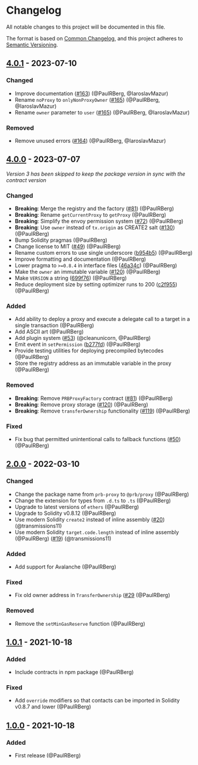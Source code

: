 # Changelog

All notable changes to this project will be documented in this file.

The format is based on [Common Changelog](https://common-changelog.org/), and this project adheres to
[Semantic Versioning](https://semver.org/spec/v2.0.0.html).

[4.0.1]: https://github.com/PaulRBerg/prb-proxy/compare/v4.0.0...v4.0.1
[4.0.0]: https://github.com/PaulRBerg/prb-proxy/compare/v2.0.0...v4.0.0
[2.0.0]: https://github.com/PaulRBerg/prb-proxy/compare/v1.0.1...v2.0.0
[1.0.1]: https://github.com/PaulRBerg/prb-proxy/compare/v1.0.0...v1.0.1
[1.0.0]: https://github.com/PaulRBerg/prb-proxy/releases/tag/v1.0.0

## [4.0.1] - 2023-07-10

### Changed

- Improve documentation ([#163](https://github.com/PaulRBerg/prb-proxy/pull/163)) (@PaulRBerg, @IaroslavMazur)
- Rename `noProxy` to `onlyNonProxyOwner` ([#165](https://github.com/PaulRBerg/prb-proxy/pull/165)) (@PaulRBerg, @IaroslavMazur)
- Rename `owner` parameter to `user` ([#165](https://github.com/PaulRBerg/prb-proxy/pull/165)) (@PaulRBerg, @IaroslavMazur)

### Removed

- Remove unused errors ([#164](https://github.com/PaulRBerg/prb-proxy/pull/164)) (@PaulRBerg, @IaroslavMazur)

## [4.0.0] - 2023-07-07

_Version 3 has been skipped to keep the package version in sync with the contract version_

### Changed

- **Breaking**: Merge the registry and the factory ([#81](https://github.com/PaulRBerg/prb-proxy/pull/81)) (@PaulRBerg)
- **Breaking**: Rename `getCurrentProxy` to `getProxy` (@PaulRBerg)
- **Breaking**: Simplify the envoy permission system ([#72](https://github.com/PaulRBerg/prb-proxy/issues/73)) (@PaulRBerg)
- **Breaking**: Use `owner` instead of `tx.origin` as CREATE2 salt ([#130](https://github.com/PaulRBerg/prb-proxy/pull/130)) (@PaulRBerg)
- Bump Solidity pragmas (@PaulRBerg)
- Change license to MIT ([#49](https://github.com/PaulRBerg/prb-proxy/issues/49)) (@PaulRBerg)
- Rename custom errors to use single underscore ([b954b5](https://github.com/PaulRBerg/prb-proxy/commit/b954b5)) (@PaulRBerg)
- Improve formatting and documentation (@PaulRBerg)
- Lower pragma to `>=0.8.4` in interface files ([46a34c](https://github.com/PaulRBerg/prb-proxy/commit/46a34c)) (@PaulRBerg)
- Make the `owner` an immutable variable ([#120](https://github.com/PaulRBerg/prb-proxy/pull/120)) (@PaulRBerg)
- Make `VERSION` a string ([699f76](https://github.com/PaulRBerg/prb-proxy/commit/699f76)) (@PaulRBerg)
- Reduce deployment size by setting optimizer runs to 200 ([c2f955](https://github.com/PaulRBerg/prb-proxy/commit/c2f955)) (@PaulRBerg)

### Added

- Add ability to deploy a proxy and execute a delegate call to a target in a single transaction (@PaulRBerg)
- Add ASCII art (@PaulRBerg)
- Add plugin system ([#53](https://github.com/PaulRBerg/prb-proxy/pull/53)) (@cleanunicorn, @PaulRBerg)
- Emit event in `setPermission` ([b277fd](https://github.com/PaulRBerg/prb-proxy/commit/b277fd)) (@PaulRBerg)
- Provide testing utilities for deploying precompiled bytecodes (@PaulRBerg)
- Store the registry address as an immutable variable in the proxy (@PaulRBerg)

### Removed

- **Breaking**: Remove `PRBProxyFactory` contract ([#81](https://github.com/PaulRBerg/prb-proxy/pull/81)) (@PaulRBerg)
- **Breaking**: Remove proxy storage ([#120](https://github.com/PaulRBerg/prb-proxy/pull/120)) (@PaulRBerg)
- **Breaking**: Remove `transferOwnership` functionality ([#119](https://github.com/PaulRBerg/prb-proxy/pull/119)) (@PaulRBerg)

### Fixed

- Fix bug that permitted unintentional calls to fallback functions ([#50](https://github.com/PaulRBerg/prb-proxy/issues/50)) (@PaulRBerg)

## [2.0.0] - 2022-03-10

### Changed

- Change the package name from `prb-proxy` to `@prb/proxy` (@PaulRBerg)
- Change the extension for types from `.d.ts` to `.ts` (@PaulRBerg)
- Upgrade to latest versions of `ethers` (@PaulRBerg)
- Upgrade to Solidity v0.8.12 (@PaulRBerg)
- Use modern Solidity `create2` instead of inline assembly ([#20](https://github.com/PaulRBerg/prb-proxy/pull/20)) (@transmissions11)
- Use modern Solidity `target.code.length` instead of inline assembly (@PaulRBerg) ([#19](https://github.com/PaulRBerg/prb-proxy/pull/19))
  (@transmissions11)

### Added

- Add support for Avalanche (@PaulRBerg)

### Fixed

- Fix old owner address in `TransferOwnership` ([#29](https://github.com/PaulRBerg/prb-proxy/pull/29) (@PaulRBerg)

### Removed

- Remove the `setMinGasReserve` function (@PaulRBerg)

## [1.0.1] - 2021-10-18

### Added

- Include contracts in npm package (@PaulRBerg)

### Fixed

- Add `override` modifiers so that contacts can be imported in Solidity v0.8.7 and lower (@PaulRBerg)

## [1.0.0] - 2021-10-18

### Added

- First release (@PaulRBerg)
